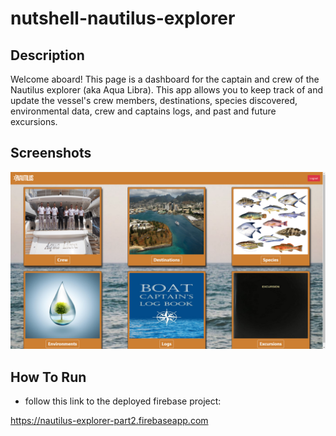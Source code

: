 # nutshell-nautilus-explorer

## Description
 Welcome aboard! This page is a dashboard for the captain and crew of the Nautilus explorer (aka Aqua Libra). This app allows you to keep track of and update the vessel's crew members, destinations, species discovered, environmental data, crew and captains logs, and past and future excursions.

## Screenshots
![home-page](https://raw.githubusercontent.com/nss-evening-cohort-10/nutshell-nautilus-explorer/master/src/assets/images/homepage-screenshot.png)

## How To Run
* follow this link to the deployed firebase project:

https://nautilus-explorer-part2.firebaseapp.com
